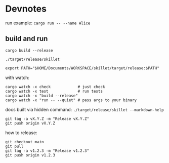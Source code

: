 # Devnotes

run example: `cargo run -- --name Alice`

## build and run

`cargo build --release`

`./target/release/skillet`

`export PATH="$HOME/Documents/WORKSPACE/skillet/target/release:$PATH"`

with watch:

```shell
cargo watch -x check            # just check
cargo watch -x test             # run tests
cargo watch -x "build --release"
cargo watch -x "run -- --quiet" # pass args to your binary
```

docs built via hidden command:
`./target/release/skillet --markdown-help`

```shell
git tag -a vX.Y.Z -m "Release vX.Y.Z"
git push origin vX.Y.Z
```

how to release:

```shell
git checkout main
git pull
git tag -a v1.2.3 -m "Release v1.2.3"
git push origin v1.2.3
```
